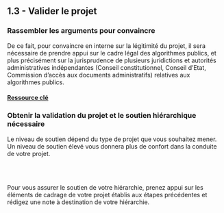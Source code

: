 ## 1.3 - Valider le projet

### Rassembler les arguments pour convaincre

De ce fait, pour convaincre en interne sur la légitimité du projet, il sera nécessaire de prendre appui sur le cadre légal des algorithmes publics, et plus précisément sur la jurisprudence de plusieurs juridictions et autorités administratives indépendantes (Conseil constitutionnel, Conseil d’Etat, Commission d’accès aux documents administratifs) relatives aux algorithmes publics.

#### [Ressource clé](https://guides.etalab.gouv.fr/algorithmes/guide/#_2-les-enjeux-des-algorithmes-publics)

### Obtenir la validation du projet et le soutien hiérarchique nécessaire

Le niveau de soutien dépend du type de projet que vous souhaitez mener. Un niveau de soutien élevé vous donnera plus de confort dans la conduite de votre projet.

<br></br>

Pour vous assurer le soutien de votre hiérarchie, prenez appui sur les éléments de cadrage de votre projet établis aux étapes précédentes et rédigez une note à destination de votre hiérarchie.
